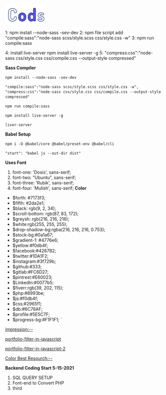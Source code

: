![Cods](images/logo.png)

1: npm install --node-sass -sev-dev
2: npm file script add
"compile:sass":"node-sass scss/style.scss css/style.css -w"
3: npm run compile:sass

4: install live-server
npm install live-server -g
5: "compress:css":"node-sass css/style.css css/compile.css --output-style compressed"

**Sass Compiler**

```Node-sass
npm install --node-sass -sev-dev
```

```script add packeg.js
"compile:sass":"node-sass scss/style.scss css/style.css -w",
"compress:css":"node-sass css/style.css css/compile.css --output-style compressed"
```

```run sass compiler
npm run compile:sass
```

```Install Live Server
npm install live-server -g
```

```run live Server
liver-server
```

**Babel Setup**

```install
npm i -D @babel/core @babel/preset-env @babel/cli
```

```script inside
"start": "babel js --out-dir dist"
```

**Uses Font**

1. font-one: 'Dosis', sans-serif;
2. font-two: "Ubuntu", sans-serif;
3. font-three: 'Rubik', sans-serif;
4. font-four: 'Mulish', sans-serif;
   **Color**

- $forth: #7173f3;
- $fifth: #2da2e1;
- $black: rgb(9, 2, 34);
- $scroll-bottom: rgb(87, 83, 172);
- $greysh: rgb(216, 216, 216);
- $white:rgb(255, 255, 255);
- $drop-shadow-bg:rgba(216, 216, 216, 0.753);
- $stock-bg:#0a1a67;
- $gradient-1: #4776e6;
- $yellow:#f0db4f;
- $facebook:#4267B2;
- $twitter:#1DA1F2;
- $instagram:#3f729b;
- $github:#333;
- $gitlab:#FC6D27;
- $pintrest:#E60023;
- $LinkedIn:#0077b5;
- $fiverr:rgb(39, 202, 115);
- $php:#8993be;
- $js:#f0db4f;
- $css:#2965f1;
- $db:#6C78AF;
- $profile:#5E5C7F;
- $progress-bg:#F1F1F1;
  `

[impression:--](https://jthemes.net/themes/wp/bolby/)

[portfolio-filter-in-javascript](https://www.youtube.com/watch?v=xKkzQPduH3g&ab_channel=codexdude)

[portfolio-filter-in-javascript-2](https://www.youtube.com/watch?v=_RQAoff0jx8&ab_channel=ParadoxWay)

[Color Best Resourch:--](https://webkul.github.io/coolhue/)

**Backend Coding Start 5-15-2021**
1. SQL QUERY SETUP
2. Font-end to Convert PHP 
3. third




